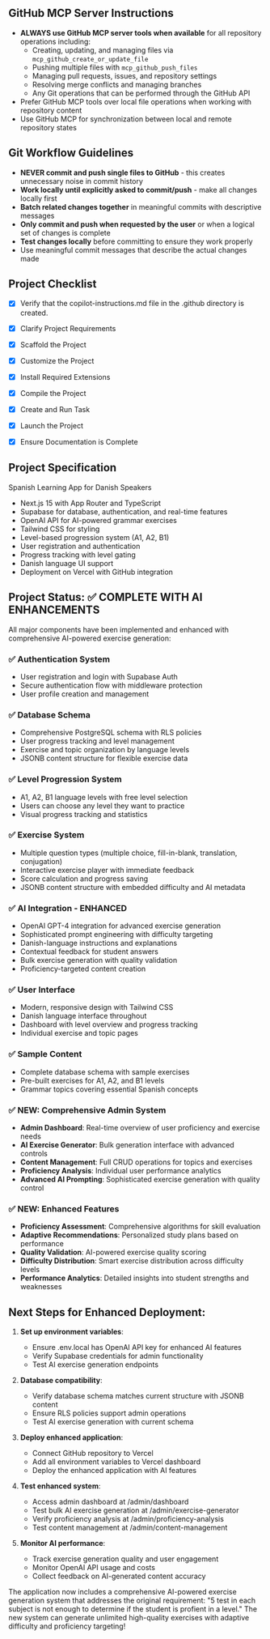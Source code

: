 <!-- Use this file to provide workspace-specific custom instructions to Copilot. For more details, visit https://code.visualstudio.com/docs/copilot/copilot-customization#_use-a-githubcopilotinstructionsmd-file -->

## GitHub MCP Server Instructions
- **ALWAYS use GitHub MCP server tools when available** for all repository operations including:
  - Creating, updating, and managing files via `mcp_github_create_or_update_file`
  - Pushing multiple files with `mcp_github_push_files`
  - Managing pull requests, issues, and repository settings
  - Resolving merge conflicts and managing branches
  - Any Git operations that can be performed through the GitHub API
- Prefer GitHub MCP tools over local file operations when working with repository content
- Use GitHub MCP for synchronization between local and remote repository states

## Git Workflow Guidelines
- **NEVER commit and push single files to GitHub** - this creates unnecessary noise in commit history
- **Work locally until explicitly asked to commit/push** - make all changes locally first
- **Batch related changes together** in meaningful commits with descriptive messages
- **Only commit and push when requested by the user** or when a logical set of changes is complete
- **Test changes locally** before committing to ensure they work properly
- Use meaningful commit messages that describe the actual changes made

## Project Checklist
- [x] Verify that the copilot-instructions.md file in the .github directory is created.

- [x] Clarify Project Requirements

- [x] Scaffold the Project

- [x] Customize the Project

- [x] Install Required Extensions

- [x] Compile the Project

- [x] Create and Run Task

- [x] Launch the Project

- [x] Ensure Documentation is Complete

## Project Specification
Spanish Learning App for Danish Speakers
- Next.js 15 with App Router and TypeScript
- Supabase for database, authentication, and real-time features
- OpenAI API for AI-powered grammar exercises
- Tailwind CSS for styling
- Level-based progression system (A1, A2, B1)
- User registration and authentication
- Progress tracking with level gating
- Danish language UI support
- Deployment on Vercel with GitHub integration

## Project Status: ✅ COMPLETE WITH AI ENHANCEMENTS

All major components have been implemented and enhanced with comprehensive AI-powered exercise generation:

### ✅ Authentication System
- User registration and login with Supabase Auth
- Secure authentication flow with middleware protection
- User profile creation and management

### ✅ Database Schema
- Comprehensive PostgreSQL schema with RLS policies
- User progress tracking and level management
- Exercise and topic organization by language levels
- JSONB content structure for flexible exercise data

### ✅ Level Progression System
- A1, A2, B1 language levels with free level selection
- Users can choose any level they want to practice
- Visual progress tracking and statistics

### ✅ Exercise System
- Multiple question types (multiple choice, fill-in-blank, translation, conjugation)
- Interactive exercise player with immediate feedback
- Score calculation and progress saving
- JSONB content structure with embedded difficulty and AI metadata

### ✅ AI Integration - ENHANCED
- OpenAI GPT-4 integration for advanced exercise generation
- Sophisticated prompt engineering with difficulty targeting
- Danish-language instructions and explanations
- Contextual feedback for student answers
- Bulk exercise generation with quality validation
- Proficiency-targeted content creation

### ✅ User Interface
- Modern, responsive design with Tailwind CSS
- Danish language interface throughout
- Dashboard with level overview and progress tracking
- Individual exercise and topic pages

### ✅ Sample Content
- Complete database schema with sample exercises
- Pre-built exercises for A1, A2, and B1 levels
- Grammar topics covering essential Spanish concepts

### ✅ NEW: Comprehensive Admin System
- **Admin Dashboard**: Real-time overview of user proficiency and exercise needs
- **AI Exercise Generator**: Bulk generation interface with advanced controls
- **Content Management**: Full CRUD operations for topics and exercises
- **Proficiency Analysis**: Individual user performance analytics
- **Advanced AI Prompting**: Sophisticated exercise generation with quality control

### ✅ NEW: Enhanced Features
- **Proficiency Assessment**: Comprehensive algorithms for skill evaluation
- **Adaptive Recommendations**: Personalized study plans based on performance
- **Quality Validation**: AI-powered exercise quality scoring
- **Difficulty Distribution**: Smart exercise distribution across difficulty levels
- **Performance Analytics**: Detailed insights into student strengths and weaknesses

## Next Steps for Enhanced Deployment:

1. **Set up environment variables**:
   - Ensure .env.local has OpenAI API key for enhanced AI features
   - Verify Supabase credentials for admin functionality
   - Test AI exercise generation endpoints

2. **Database compatibility**:
   - Verify database schema matches current structure with JSONB content
   - Ensure RLS policies support admin operations
   - Test AI exercise generation with current schema

3. **Deploy enhanced application**:
   - Connect GitHub repository to Vercel
   - Add all environment variables to Vercel dashboard
   - Deploy the enhanced application with AI features

4. **Test enhanced system**:
   - Access admin dashboard at /admin/dashboard
   - Test bulk AI exercise generation at /admin/exercise-generator
   - Verify proficiency analysis at /admin/proficiency-analysis
   - Test content management at /admin/content-management

5. **Monitor AI performance**:
   - Track exercise generation quality and user engagement
   - Monitor OpenAI API usage and costs
   - Collect feedback on AI-generated content accuracy

The application now includes a comprehensive AI-powered exercise generation system that addresses the original requirement: "5 test in each subject is not enough to determine if the student is profient in a level." The new system can generate unlimited high-quality exercises with adaptive difficulty and proficiency targeting!